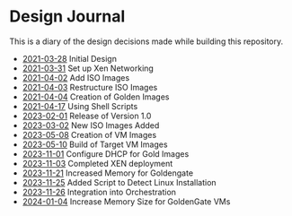 # Design Journal

This is a diary of the design decisions made while building this repository.

* [2021-03-28](2021_03_28.md) Initial Design
* [2021-03-31](2021_03_31.md) Set up Xen Networking
* [2021-04-02](2021_04_02.md) Add ISO Images
* [2021-04-03](2021_04_03.md) Restructure ISO Images
* [2021-04-04](2021_04_04.md) Creation of Golden Images
* [2021-04-17](2021_04_17.md) Using Shell Scripts
* [2023-02-01](2023_02_01.md) Release of Version 1.0
* [2023-03-02](2023_03_02.md) New ISO Images Added
* [2023-05-08](2023_05_08.md) Creation of VM Images
* [2023-05-10](2023_05_10.md) Build of Target VM Images
* [2023-11-01](2023_11_01.md) Configure DHCP for Gold Images
* [2023-11-03](2023_11_03.md) Completed XEN deployment
* [2023-11-21](2023_11_21.md) Increased Memory for Goldengate
* [2023-11-25](2023_11_25.md) Added Script to Detect Linux Installation
* [2023-11-26](2023_11_26.md) Integration into Orchestration
* [2024-01-04](2024_01_04.md) Increase Memory Size for GoldenGate VMs

